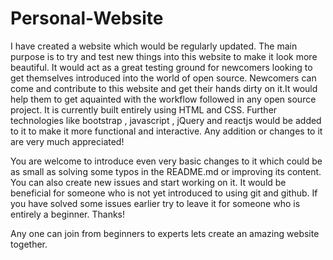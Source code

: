 # Personal-Website
I have created a website which would be regularly updated.
The main purpose is to try and test new things into this website to make it look more beautiful.
It would act as a great testing ground for newcomers looking to get themselves introduced into the world of open source.
Newcomers can come and contribute to this website and get their hands dirty on it.It would help them to get aquainted with the workflow followed in any open source project.
It is currently  built entirely using HTML and CSS.
Further technologies like bootstrap , javascript , jQuery and reactjs would be added to it to make it more functional and interactive.
Any addition or changes to it are very much appreciated! 


You are welcome to introduce even very basic changes to it which could be as small as solving some typos in the README.md
 or improving its content.
You can also create new issues and start working on it.
It would be beneficial for someone who is not yet introduced to using git and github. If you have solved some issues earlier try to leave it for someone who is entirely a beginner.
Thanks!

Any one can join from beginners to experts lets create an amazing website together. 


